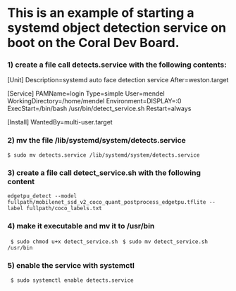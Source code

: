 # This is an example of starting a systemd object detection service on boot on the Coral Dev Board.



### 1) create a file call detects.service with the following contents:

[Unit]
Description=systemd auto face detection service
After=weston.target

[Service]
PAMName=login
Type=simple
User=mendel
WorkingDirectory=/home/mendel
Environment=DISPLAY=:0
ExecStart=/bin/bash /usr/bin/detect_service.sh
Restart=always

[Install]
WantedBy=multi-user.target


### 2) mv the file /lib/systemd/system/detects.service

```$ sudo mv detects.service /lib/systemd/system/detects.service```

### 3) create a file call detect_service.sh with the following content

```edgetpu_detect --model fullpath/mobilenet_ssd_v2_coco_quant_postprocess_edgetpu.tflite --label fullpath/coco_labels.txt```

### 4) make it executable and mv it to /usr/bin

``` $ sudo chmod u+x detect_service.sh```
``` $ sudo mv detect_service.sh /usr/bin```

### 5) enable the service with systemctl

``` $ sudo systemctl enable detects.service```
